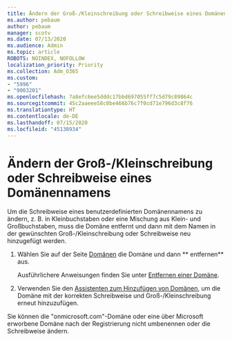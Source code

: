 ```yaml
---
title: Ändern der Groß-/Kleinschreibung oder Schreibweise eines Domänennamens
ms.author: pebaum
author: pebaum
manager: scotv
ms.date: 07/13/2020
ms.audience: Admin
ms.topic: article
ROBOTS: NOINDEX, NOFOLLOW
localization_priority: Priority
ms.collection: Adm_O365
ms.custom:
- "5996"
- "9003201"
ms.openlocfilehash: 7a8efc6ee5dddc17bbd697055ff7c5d79c89864c
ms.sourcegitcommit: 45c2aaeee58c0be466b76c7f0cd71e796d3c8f76
ms.translationtype: HT
ms.contentlocale: de-DE
ms.lasthandoff: 07/15/2020
ms.locfileid: "45138934"
---
```

# <a name="change-a-domain-name-letter-case-or-spelling"></a>Ändern der Groß-/Kleinschreibung oder Schreibweise eines Domänennamens

Um die Schreibweise eines benutzerdefinierten Domänennamens zu ändern, z. B. in Kleinbuchstaben oder eine Mischung aus Klein- und Großbuchstaben, muss die Domäne entfernt und dann mit dem Namen in der gewünschten Groß-/Kleinschreibung oder Schreibweise neu hinzugefügt werden.

1. Wählen Sie auf der Seite [Domänen](https://portal.office.com/adminportal/home#/Domains) die Domäne und dann ** entfernen** aus.</br>

    Ausführlichere Anweisungen finden Sie unter [Entfernen einer Domäne](https://docs.microsoft.com/microsoft-365/admin/get-help-with-domains/remove-a-domain?view=o365-worldwide).

2. Verwenden Sie den [Assistenten zum Hinzufügen von Domänen](https://portal.office.com/adminportal/home#/Domains/Wizard), um die Domäne mit der korrekten Schreibweise und Groß-/Kleinschreibung erneut hinzuzufügen.

Sie können die "onmicrosoft.com"-Domäne oder eine über Microsoft erworbene Domäne nach der Registrierung nicht umbenennen oder die Schreibweise ändern.